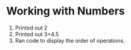 # Working with Numbers

1. Printed out 2
2. Printed out 3+4.5
3. Ran code to display the order of operations.